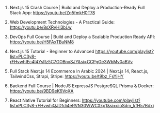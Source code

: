 1. Next.js 15 Crash Course | Build and Deploy a Production-Ready Full Stack App:
   https://youtu.be/Zq5fmkH0T78
   
3. Web Development Technologies - A Practical Guide:
   https://youtu.be/8sXRyHI3bLw
   
4. DevOps Full Course | Build and Deploy a Scalable Production Ready API:
   https://youtu.be/H5FAxTBuNM8
   
5. Next.js 15 Tutorial - Beginner to Advanced
   https://youtube.com/playlist?list=PLC3y8-rFHvwhIEc4I4YsRz5C7GOBnxSJY&si=CCPgGe3WbMv0aBVv
   
6. Full Stack Next.js 14 Ecommerce In Arabic 2024 | Next.js 14, React.js, TailwindCss, Strapi, Stripe:
   https://youtu.be/t9bz_FsYjHY

7. Backend Full Course | NodeJS ExpressJS PostgreSQL Prisma & Docker:
   https://youtu.be/9BD9eK9VqXA

8. React Native Tutorial for Beginners:
   https://youtube.com/playlist?list=PLC3y8-rFHvwhiQJD1di4eRVN30WWCXkg1&si=cioSdm_kfH57Bdxi
